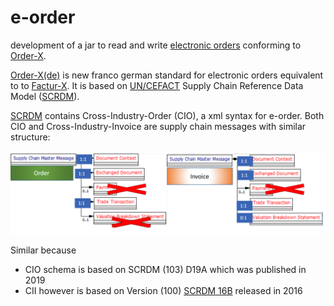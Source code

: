 # e-order
development of a jar to read and write [electronic orders](http://fnfe-mpe.org/wp-content/uploads/2021/01/2021-01-15-Release-Order-X-_EN.pdf) conforming to [Order-X](http://fnfe-mpe.org/factur-x/order-x/). 

[Order-X(de)](https://www.ferd-net.de/aktuelles/meldungen/order-x-ein-gemeinsamer-standard-fuer-elektronische-bestellungen-in-deutschland-und-frankreich.html) is new franco german standard for electronic orders equivalent to to [Factur-X](http://fnfe-mpe.org/factur-x/factur-x_en/). It is based on [UN/CEFACT](https://en.wikipedia.org/wiki/UN/CEFACT) Supply Chain Reference Data Model ([SCRDM](https://www.unescap.org/sites/default/files/Session%202_SCRDM_UNCEFACT.pdf)).

[SCRDM](https://service.unece.org/trade/uncefact/publication/Supply%20Chain%20Management/CrossIndustrySCRDM/SCRDM/HTML/001.htm) contains Cross-Industry-Order (CIO), a xml syntax for e-order. Both CIO and Cross-Industry-Invoice are supply chain messages with similar structure:

![](src/main/resources/image/CIOvsCII.PNG)

Similar because
- CIO schema is based on SCRDM (103) D19A which was published in 2019
- CII however is based on Version (100) [SCRDM 16B](https://unece.org/trade/uncefact/xml-schemas) released in 2016

